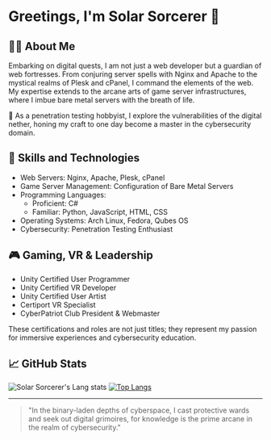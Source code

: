 # Greetings, I'm Solar Sorcerer 🌌

## 🧙‍♂️ About Me
Embarking on digital quests, I am not just a web developer but a guardian of web fortresses. From conjuring server spells with Nginx and Apache to the mystical realms of Plesk and cPanel, I command the elements of the web. My expertise extends to the arcane arts of game server infrastructures, where I imbue bare metal servers with the breath of life.

🔐 As a penetration testing hobbyist, I explore the vulnerabilities of the digital nether, honing my craft to one day become a master in the cybersecurity domain.

## 🔮 Skills and Technologies
- Web Servers: Nginx, Apache, Plesk, cPanel
- Game Server Management: Configuration of Bare Metal Servers
- Programming Languages: 
  - Proficient: C#
  - Familiar: Python, JavaScript, HTML, CSS
- Operating Systems: Arch Linux, Fedora, Qubes OS
- Cybersecurity: Penetration Testing Enthusiast

## 🎮 Gaming, VR & Leadership
- Unity Certified User Programmer
- Unity Certified VR Developer
- Unity Certified User Artist
- Certiport VR Specialist
- CyberPatriot Club President & Webmaster

These certifications and roles are not just titles; they represent my passion for immersive experiences and cybersecurity education.

## 📈 GitHub Stats
![Solar Sorcerer's Lang stats]([link-to-github-stats](https://github-readme-stats.vercel.app/api?username=SolarSorcerer)](https://github.com/anuraghazra/github-readme-stats))
[![Top Langs](https://github-readme-stats.vercel.app/api/top-langs/?username=SolarSorcerer)](https://github.com/anuraghazra/github-readme-stats)

---

> "In the binary-laden depths of cyberspace, I cast protective wards and seek out digital grimoires, for knowledge is the prime arcane in the realm of cybersecurity."
